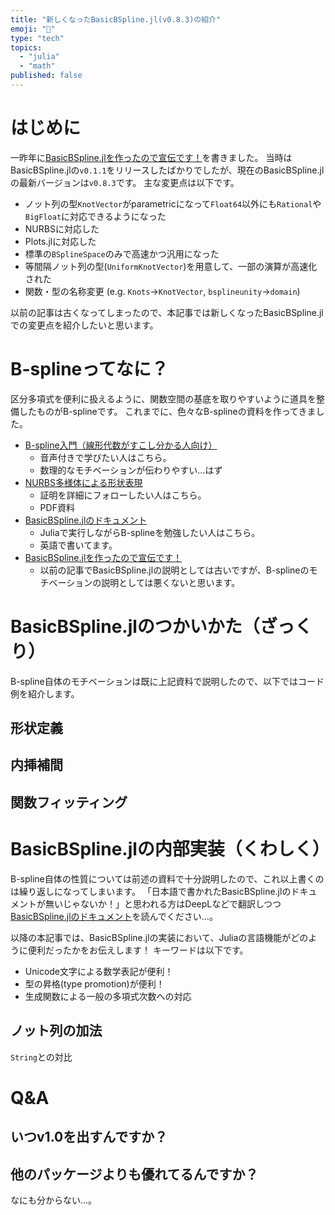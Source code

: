 ```yaml
---
title: "新しくなったBasicBSpline.jl(v0.8.3)の紹介"
emoji: "💫"
type: "tech"
topics:
  - "julia"
  - "math"
published: false
---
```


# はじめに
一昨年に[BasicBSpline.jlを作ったので宣伝です！](https://zenn.dev/hyrodium/articles/5fb08f98d4a918)を書きました。
当時はBasicBSpline.jlの`v0.1.1`をリリースしたばかりでしたが、現在のBasicBSpline.jlの最新バージョンは`v0.8.3`です。
主な変更点は以下です。

* ノット列の型`KnotVector`がparametricになって`Float64`以外にも`Rational`や`BigFloat`に対応できるようになった
* NURBSに対応した
* Plots.jlに対応した
* 標準の`BSplineSpace`のみで高速かつ汎用になった
* 等間隔ノット列の型(`UniformKnotVector`)を用意して、一部の演算が高速化された
* 関数・型の名称変更 (e.g. `Knots`→`KnotVector`, `bsplineunity`→`domain`)

以前の記事は古くなってしまったので、本記事では新しくなったBasicBSpline.jlでの変更点を紹介したいと思います。

# B-splineってなに？
区分多項式を便利に扱えるように、関数空間の基底を取りやすいように道具を整備したものがB-splineです。
これまでに、色々なB-splineの資料を作ってきました。

* [B-spline入門（線形代数がすこし分かる人向け）](https://www.youtube.com/watch?v=GOdY02PA_WI)
    * 音声付きで学びたい人はこちら。
    * 数理的なモチベーションが伝わりやすい…はず
* [NURBS多様体による形状表現](https://hyrodium.github.io/ja/pdf/#NURBS%E5%A4%9A%E6%A7%98%E4%BD%93%E3%81%AB%E3%82%88%E3%82%8B%E5%BD%A2%E7%8A%B6%E8%A1%A8%E7%8F%BE)
    * 証明を詳細にフォローしたい人はこちら。
    * PDF資料
* [BasicBSpline.jlのドキュメント](https://hyrodium.github.io/BasicBSpline.jl/stable/)
    * Juliaで実行しながらB-splineを勉強したい人はこちら。
    * 英語で書いてます。
* [BasicBSpline.jlを作ったので宣伝です！](https://zenn.dev/hyrodium/articles/5fb08f98d4a918)
    * 以前の記事でBasicBSpline.jlの説明としては古いですが、B-splineのモチベーションの説明としては悪くないと思います。

# BasicBSpline.jlのつかいかた（ざっくり）
B-spline自体のモチベーションは既に上記資料で説明したので、以下ではコード例を紹介します。

## 形状定義

## 内挿補間

## 関数フィッティング

# BasicBSpline.jlの内部実装（くわしく）

B-spline自体の性質については前述の資料で十分説明したので、これ以上書くのは繰り返しになってしまいます。
「日本語で書かれたBasicBSpline.jlのドキュメントが無いじゃないか！」と思われる方はDeepLなどで翻訳しつつ[BasicBSpline.jlのドキュメント](https://hyrodium.github.io/BasicBSpline.jl/stable/)を読んでください…。

以降の本記事では、BasicBSpline.jlの実装において、Juliaの言語機能がどのように便利だったかをお伝えします！
キーワードは以下です。

* Unicode文字による数学表記が便利！
* 型の昇格(type promotion)が便利！
* 生成関数による一般の多項式次数への対応

## ノット列の加法
`String`との対比


# Q&A
## いつv1.0を出すんですか？

## 他のパッケージよりも優れてるんですか？
なにも分からない…。
